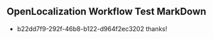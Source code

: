## OpenLocalization Workflow Test MarkDown
* b22dd7f9-292f-46b8-b122-d964f2ec3202 
thanks!<!--HONumber=Mar16_HO3-->
